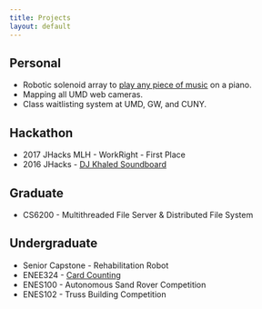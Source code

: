 ```yaml
---
title: Projects
layout: default
---
```


## Personal
- Robotic solenoid array to [play any piece of music](solenoise/) on a piano.
- Mapping all UMD web cameras.
- Class waitlisting system at UMD, GW, and CUNY.

## Hackathon
- 2017 JHacks MLH - WorkRight - First Place
- 2016 JHacks - [DJ Khaled Soundboard](jhacks2016/)

## Graduate
- CS6200 - Multithreaded File Server & Distributed File System

## Undergraduate
- Senior Capstone - Rehabilitation Robot
- ENEE324 - [Card Counting](https://github.com/relspas/Card-Counting-Simulator)
- ENES100 - Autonomous Sand Rover Competition
- ENES102 - Truss Building Competition